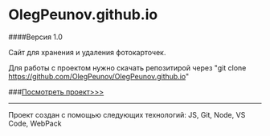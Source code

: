 # OlegPeunov.github.io

####Версия 1.0

Сайт для хранения и удаления фотокарточек.


Для работы с проектом нужно скачать репозитирой через "git clone https://github.com/OlegPeunov/OlegPeunov.github.io"

###[Посмотреть проект>>>](https://olegpeunov.github.io/)



***
Проект создан с помощью следующих технологий: JS, Git, Node, VS Code, WebPack
